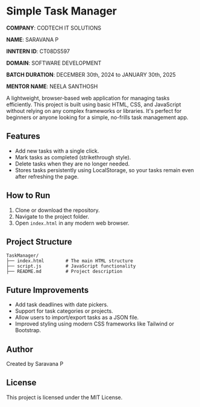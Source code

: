 
# Simple Task Manager


**COMPANY**: CODTECH IT SOLUTIONS

**NAME**: SARAVANA P

**INNTERN ID**: CT08DS597

**DOMAIN**: SOFTWARE DEVELOPMENT

**BATCH DURATION**:  DECEMBER  30th, 2024 to JANUARY 30th, 2025

**MENTOR NAME**: NEELA SANTHOSH

A lightweight, browser-based web application for managing tasks efficiently. This project is built using basic HTML, CSS, and JavaScript without relying on any complex frameworks or libraries. It's perfect for beginners or anyone looking for a simple, no-frills task management app.

## Features
- Add new tasks with a single click.
- Mark tasks as completed (strikethrough style).
- Delete tasks when they are no longer needed.
- Stores tasks persistently using LocalStorage, so your tasks remain even after refreshing the page.

## How to Run
1. Clone or download the repository.
2. Navigate to the project folder.
3. Open `index.html` in any modern web browser.

## Project Structure
```
TaskManager/
├── index.html        # The main HTML structure
├── script.js         # JavaScript functionality
├── README.md         # Project description
```

## Future Improvements
- Add task deadlines with date pickers.
- Support for task categories or projects.
- Allow users to import/export tasks as a JSON file.
- Improved styling using modern CSS frameworks like Tailwind or Bootstrap.

## Author
Created by Saravana P

## License
This project is licensed under the MIT License.

